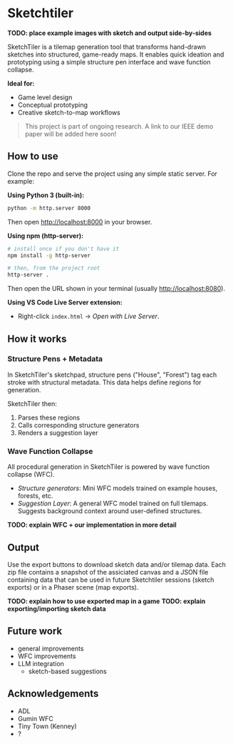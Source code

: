 # Sketchtiler
**TODO: place example images with sketch and output side-by-sides**

SketchTiler is a tilemap generation tool that transforms hand-drawn sketches into structured, game-ready maps. It enables quick ideation and prototyping using a simple structure pen interface and wave function collapse.

**Ideal for:**
- Game level design
- Conceptual prototyping
- Creative sketch-to-map workflows

> This project is part of ongoing research. A link to our IEEE demo paper will be added here soon!

## How to use
Clone the repo and serve the project using any simple static server. For example:

**Using Python 3 (built-in):**
```bash
python -m http.server 8000
```
Then open [http://localhost:8000](http://localhost:8000) in your browser.

**Using npm (http-server):**
```bash
# install once if you don't have it
npm install -g http-server

# then, from the project root
http-server .
```
Then open the URL shown in your terminal (usually [http://localhost:8080](http://localhost:8080)).

**Using VS Code Live Server extension:**
- Right-click `index.html` → *Open with Live Server*.

## How it works
### Structure Pens + Metadata
In SketchTiler's sketchpad, structure pens ("House", "Forest") tag each stroke with structural metadata. This data helps define regions for generation.

SketchTiler then:
1. Parses these regions
2. Calls corresponding structure generators
3. Renders a suggestion layer

### Wave Function Collapse
All procedural generation in SketchTiler is powered by wave function collapse (WFC).

- *Structure generators*: Mini WFC models trained on example houses, forests, etc.
- *Suggestion Layer*: A general WFC model trained on full tilemaps. Suggests background context around user-defined structures.

**TODO: explain WFC + our implementation in more detail**

## Output
Use the export buttons to download sketch data and/or tilemap data. Each zip file contains a snapshot of the assiciated canvas and a JSON file containing data that can be used in future Sketchtiler sessions (sketch exports) or in a Phaser scene (map exports). 

**TODO: explain how to use exported map in a game**
**TODO: explain exporting/importing sketch data**

## Future work
- general improvements
- WFC improvements
- LLM integration
    - sketch-based suggestions

## Acknowledgements
- ADL
- Gumin WFC
- Tiny Town (Kenney)
- ?
